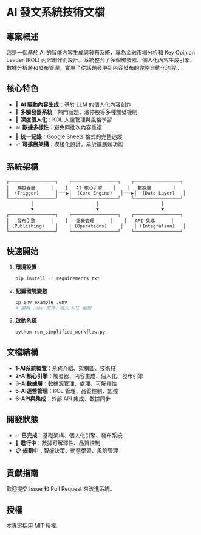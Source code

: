 # AI 發文系統技術文檔

## 專案概述

這是一個基於 AI 的智能內容生成與發布系統，專為金融市場分析和 Key Opinion Leader (KOL) 內容創作而設計。系統整合了多個觸發器、個人化內容生成引擎、數據分析層和發布管理，實現了從話題發現到內容發布的完整自動化流程。

## 核心特色

- 🤖 **AI 驅動內容生成**：基於 LLM 的個人化內容創作
- 🎯 **多觸發器系統**：熱門話題、漲停股等多種觸發機制
- 👤 **深度個人化**：KOL 人設管理與風格學習
- 📊 **數據多樣性**：避免同批次內容重複
- 🔄 **統一記錄**：Google Sheets 格式的完整追蹤
- 📈 **可擴展架構**：模組化設計，易於擴展新功能

## 系統架構

```
┌─────────────────┐    ┌─────────────────┐    ┌─────────────────┐
│   觸發器層      │    │   AI 核心引擎    │    │   數據層        │
│  (Trigger)      │───▶│  (Core Engine)   │───▶│  (Data Layer)   │
└─────────────────┘    └─────────────────┘    └─────────────────┘
         │                       │                       │
         ▼                       ▼                       ▼
┌─────────────────┐    ┌─────────────────┐    ┌─────────────────┐
│   發布引擎      │    │   運營管理      │    │   API 集成      │
│ (Publishing)    │    │ (Operations)     │    │ (Integration)   │
└─────────────────┘    └─────────────────┘    └─────────────────┘
```

## 快速開始

1. **環境設置**
   ```bash
   pip install -r requirements.txt
   ```

2. **配置環境變數**
   ```bash
   cp env.example .env
   # 編輯 .env 文件，填入 API 金鑰
   ```

3. **啟動系統**
   ```bash
   python run_simplified_workflow.py
   ```

## 文檔結構

- **1-AI系統概覽**：系統介紹、架構圖、技術棧
- **2-AI核心引擎**：觸發器、內容生成、個人化、發布引擎
- **3-AI數據層**：數據源管理、處理、可解釋性
- **5-AI運營管理**：KOL 管理、品質控制、監控
- **6-API與集成**：外部 API 集成、數據同步

## 開發狀態

- ✅ **已完成**：基礎架構、個人化引擎、發布系統
- 🔄 **進行中**：數據可解釋性、品質控制
- 📋 **規劃中**：智能決策、動態學習、風險管理

## 貢獻指南

歡迎提交 Issue 和 Pull Request 來改進系統。

## 授權

本專案採用 MIT 授權。


